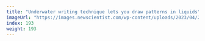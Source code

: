 ```yaml
---
title: "Underwater writing technique lets you draw patterns in liquids"
imageUrl: "https://images.newscientist.com/wp-content/uploads/2023/04/26114413/SEI_152682261.jpg?width=600"
index: 193
weight: 193
---
```

